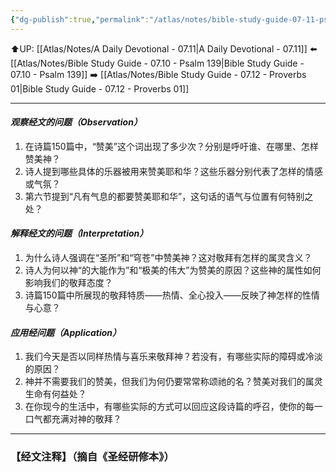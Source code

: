```yaml
---
{"dg-publish":true,"permalink":"/atlas/notes/bible-study-guide-07-11-psalm-150/"}
---
```


⬆️UP: [[Atlas/Notes/A Daily Devotional - 07.11\|A Daily Devotional - 07.11]]
⬅️ [[Atlas/Notes/Bible Study Guide - 07.10 - Psalm 139\|Bible Study Guide - 07.10 - Psalm 139]]
➡️ [[Atlas/Notes/Bible Study Guide - 07.12 - Proverbs 01\|Bible Study Guide - 07.12 - Proverbs 01]] 

---

#### *观察经文的问题（Observation）*

1. 在诗篇150篇中，“赞美”这个词出现了多少次？分别是呼吁谁、在哪里、怎样赞美神？
2. 诗人提到哪些具体的乐器被用来赞美耶和华？这些乐器分别代表了怎样的情感或气氛？
3. 第六节提到“凡有气息的都要赞美耶和华”，这句话的语气与位置有何特别之处？
#### *解释经文的问题（Interpretation）*

1. 为什么诗人强调在“圣所”和“穹苍”中赞美神？这对敬拜有怎样的属灵含义？
2. 诗人为何以神“的大能作为”和“极美的伟大”为赞美的原因？这些神的属性如何影响我们的敬拜态度？
3. 诗篇150篇中所展现的敬拜特质——热情、全心投入——反映了神怎样的性情与心意？
#### *应用经问题（Application）*

1. 我们今天是否以同样热情与喜乐来敬拜神？若没有，有哪些实际的障碍或冷淡的原因？
2. 神并不需要我们的赞美，但我们为何仍要常常称颂祂的名？赞美对我们的属灵生命有何益处？
3. 在你现今的生活中，有哪些实际的方式可以回应这段诗篇的呼召，使你的每一口气都充满对神的敬拜？

---
### 【经文注释】（摘自《圣经研修本》）

